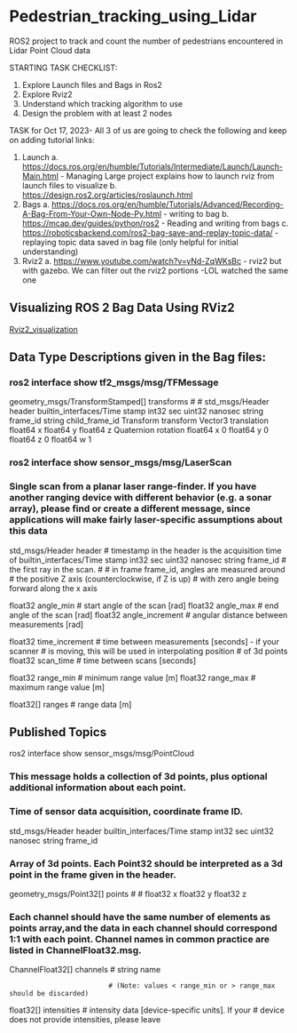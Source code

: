 # Pedestrian_tracking_using_Lidar
ROS2 project to track and count the number of pedestrians encountered in Lidar Point Cloud data

STARTING TASK CHECKLIST:
1. Explore Launch files and Bags in Ros2
2. Explore Rviz2
3. Understand which tracking algorithm to  use
4. Design the problem with at least 2 nodes

TASK for Oct 17, 2023- All 3 of us are going to check the following and keep on adding tutorial links:
1. Launch
   a. https://docs.ros.org/en/humble/Tutorials/Intermediate/Launch/Launch-Main.html  - Managing Large project explains how to launch rviz from launch files to visualize
   b. https://design.ros2.org/articles/roslaunch.html 
2. Bags
   a. https://docs.ros.org/en/humble/Tutorials/Advanced/Recording-A-Bag-From-Your-Own-Node-Py.html - writing to bag
   b. https://mcap.dev/guides/python/ros2 - Reading and writing from bags
   c. https://roboticsbackend.com/ros2-bag-save-and-replay-topic-data/ - replaying topic data saved in bag file (only helpful for initial understanding)
4. Rviz2
   a. https://www.youtube.com/watch?v=yNd-ZqWKsBc - rviz2 but with gazebo. We can filter out the rviz2 portions -LOL watched the same one


## Visualizing ROS 2 Bag Data Using RViz2
[Rviz2_visualization](rviz2_visualize.md)

## Data Type Descriptions given in the Bag files:
### ros2 interface show tf2_msgs/msg/TFMessage
geometry_msgs/TransformStamped[] transforms
	#
	#
	std_msgs/Header header
		builtin_interfaces/Time stamp
			int32 sec
			uint32 nanosec
		string frame_id
	string child_frame_id
	Transform transform
		Vector3 translation
			float64 x
			float64 y
			float64 z
		Quaternion rotation
			float64 x 0
			float64 y 0
			float64 z 0
			float64 w 1
   
### ros2 interface show sensor_msgs/msg/LaserScan
### Single scan from a planar laser range-finder. If you have another ranging device with different behavior (e.g. a sonar array), please find or create a different message, since applications will make fairly laser-specific assumptions about this data

std_msgs/Header header # timestamp in the header is the acquisition time of
	builtin_interfaces/Time stamp
		int32 sec
		uint32 nanosec
	string frame_id
                             # the first ray in the scan.
                             #
                             # in frame frame_id, angles are measured around
                             # the positive Z axis (counterclockwise, if Z is up)
                             # with zero angle being forward along the x axis

float32 angle_min            # start angle of the scan [rad]
float32 angle_max            # end angle of the scan [rad]
float32 angle_increment      # angular distance between measurements [rad]

float32 time_increment       # time between measurements [seconds] - if your scanner
                             # is moving, this will be used in interpolating position
                             # of 3d points
float32 scan_time            # time between scans [seconds]

float32 range_min            # minimum range value [m]
float32 range_max            # maximum range value [m]

float32[] ranges             # range data [m]

## Published Topics
ros2 interface show sensor_msgs/msg/PointCloud
### This message holds a collection of 3d points, plus optional additional information about each point.

### Time of sensor data acquisition, coordinate frame ID.
std_msgs/Header header
	builtin_interfaces/Time stamp
		int32 sec
		uint32 nanosec
	string frame_id

### Array of 3d points. Each Point32 should be interpreted as a 3d point in the frame given in the header.
geometry_msgs/Point32[] points
	#
	#
	float32 x
	float32 y
	float32 z

### Each channel should have the same number of elements as points array,and the data in each channel should correspond 1:1 with each point. Channel names in common practice are listed in ChannelFloat32.msg.
ChannelFloat32[] channels
	#
	string name

                             # (Note: values < range_min or > range_max should be discarded)
float32[] intensities        # intensity data [device-specific units].  If your
                             # device does not provide intensities, please leave


